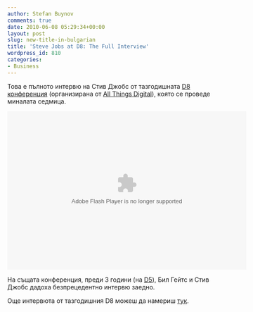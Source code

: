 ```yaml
---
author: Stefan Buynov
comments: true
date: 2010-06-08 05:29:34+00:00
layout: post
slug: new-title-in-bulgarian
title: 'Steve Jobs at D8: The Full Interview'
wordpress_id: 810
categories:
- Business
---
```


Това е пълното интервю на Стив Джобс от тазгодишната [D8 конференция](http://allthingsd.com/d/) (организирана от [All Things Digital](http://allthingsd.com)), която се проведе миналата седмица.

<object id="wsj_fp" classid="clsid:d27cdb6e-ae6d-11cf-96b8-444553540000" width="544" height="360" codebase="http://download.macromedia.com/pub/shockwave/cabs/flash/swflash.cab#version=6,0,40,0"><param name="allowFullScreen" value="true" /><param name="allowscriptaccess" value="always" /><param name="flashvars" value="videoGUID=70F7CC1D-FFBF-4BE0-BFF1-08C300E31E11&amp;playerid=4001&amp;plyMediaEnabled=1&amp;configURL=http://wsj.vo.llnwd.net/o28/players/&amp;autoStart=false" /><param name="src" value="http://s.wsj.net/media/swf/microPlayer.swf" /><param name="name" value="microflashPlayer" /><param name="bgcolor" value="#FFFFFF" /><param name="allowfullscreen" value="true" /><embed id="wsj_fp" type="application/x-shockwave-flash" width="544" height="360" src="http://s.wsj.net/media/swf/microPlayer.swf" bgcolor="#FFFFFF" name="microflashPlayer" flashvars="videoGUID=70F7CC1D-FFBF-4BE0-BFF1-08C300E31E11&amp;playerid=4001&amp;plyMediaEnabled=1&amp;configURL=http://wsj.vo.llnwd.net/o28/players/&amp;autoStart=false" allowscriptaccess="always" allowfullscreen="true"></embed></object>

На същата конференция, преди 3 години (на [D5](http://allthingsd.com/d/gallery/d5/)), Бил Гейтс и Стив Джобс дадоха безпрецедентно интервю заедно.

Още интервюта от тазгодишния D8 можеш да намериш [тук](http://d8.allthingsd.com/).

